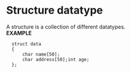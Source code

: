 # Structure datatype
A structure is a collection of different datatypes.</br>
  **EXAMPLE**
      
      struct data
      {
          char name[50];
          char address[50];int age;
      };
